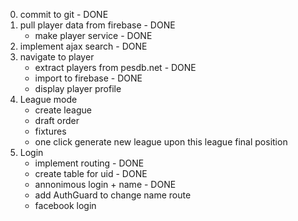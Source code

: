 0. commit to git - DONE
1. pull player data from firebase - DONE
    * make player service - DONE
2. implement ajax search - DONE
3. navigate to player
    * extract players from pesdb.net - DONE
    * import to firebase - DONE
    * display player profile
4. League mode
    * create league
    * draft order
    * fixtures
    * one click generate new league upon this league final position
5. Login
    * implement routing - DONE
    * create table for uid - DONE
    * annonimous login + name - DONE
    * add AuthGuard to change name route
    * facebook login